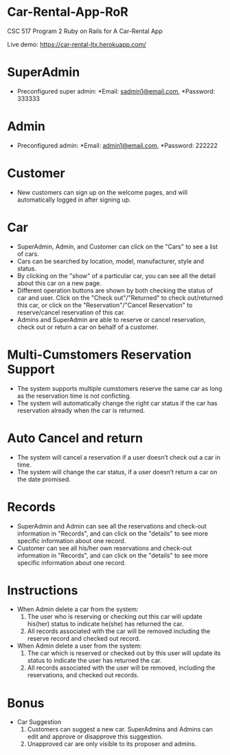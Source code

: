 
# Car-Rental-App-RoR
CSC 517 Program 2 Ruby on Rails for A Car-Rental App

Live demo: https://car-rental-ltx.herokuapp.com/
# SuperAdmin
* Preconfigured super admin: *Email: sadmin1@email.com, *Password: 333333
# Admin
* Preconfigured admin: *Email: admin1@email.com, *Password: 222222
# Customer
* New customers can sign up on the welcome pages, and will automatically logged in after signing up.
# Car
* SuperAdmin, Admin, and Customer can click on the "Cars" to see a list of cars.
* Cars can be searched by location, model, manufacturer, style and status.
* By clicking on the "show" of a particular car, you can see all the detail about this car on a new page.
* Different operation buttons are shown by both checking the status of car and user. Click on the "Check out"/"Returned" to check out/returned this car, or click on the "Reservation"/"Cancel Reservation" to reserve/cancel reservation of this car.
* Admins and SuperAdmin are able to reserve or cancel reservation, check out or return a car on behalf of a customer. 
# Multi-Cumstomers Reservation Support
* The system supports multiple cumstomers reserve the same car as long as the reservation time is not conficting.
* The system will automatically change the right car status if the car has reservation already when the car is returned. 
# Auto Cancel and return
* The system will cancel a reservation if a user doesn’t check out a car in time.
* The system will change the car status, if a user doesn’t return a car on the date promised.
# Records
* SuperAdmin and Admin can see all the reservations and check-out information in "Records", and can click on the "details" to see more specific information about one record.
* Customer can see all his/her own reservations and check-out information in "Records", and can click on the "details" to see more specific information about one record.
# Instructions
* When Admin delete a car from the system:
  1. The user who is reserving or checking out this car will update his(her) status to indicate he(she) has returned the car.
  2. All records associated with the car will be removed including the reserve record and checked out record.
* When Admin delete a user from the system:
  1. The car which is reserved or checked out by this user will update its status to indicate the user has returned the car.
  2. All records associated with the user will be removed, including the reservations, and checked out records.
# Bonus
* Car Suggestion
  1. Customers can suggest a new car. SuperAdmins and Admins can edit and approve or disapprove this suggestion.
  2. Unapproved car are only visible to its proposer and admins.



